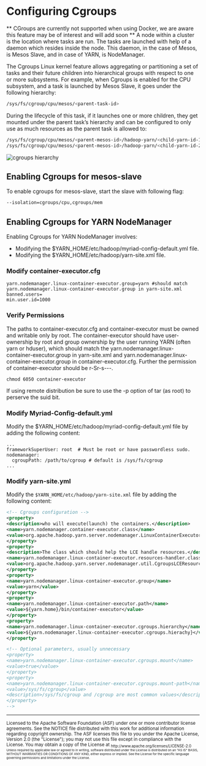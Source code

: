 # Configuring Cgroups
** CGroups are currently not supported when using Docker, we are aware this feature may be of interest and will add soon ** 
A node within a cluster is the location where tasks are run. The tasks are launched with help of a daemon which resides inside the node. This daemon, in the case of Mesos, is Mesos Slave, and in case of YARN, is NodeManager.

The Cgroups Linux kernel feature allows aggregating or partitioning a set of tasks and their future children into hierarchical groups with respect to one or more subsystems. For example, when Cgroups is enabled for the CPU subsystem, and a task is launched by Mesos Slave, it goes under the following hierarchy:

```bash
/sys/fs/cgroup/cpu/mesos/<parent-task-id>
```

During the lifecycle of this task, if it launches one or more children, they get mounted under the parent task’s hierarchy and can be configured to only use as much resources as the parent task is allowed to:

```bash
/sys/fs/cgroup/cpu/mesos/<parent-mesos-id>/hadoop-yarn/<child-yarn-id-1>
/sys/fs/cgroup/cpu/mesos/<parent-mesos-id>/hadoop-yarn/<child-yarn-id-2>
```

![cgroups hierarchy](images/cgroups.png)

## Enabling Cgroups for mesos-slave
To enable cgroups for mesos-slave, start the slave with following flag:

```bash
--isolation=cgroups/cpu,cgroups/mem
```

## Enabling Cgroups for YARN NodeManager

Enabling Cgroups for YARN NodeManager involves:
* Modifying the $YARN_HOME/etc/hadoop/myriad-config-default.yml file.
* Modifying the $YARN_HOME/etc/hadoop/yarn-site.xml file.

### Modify container-executor.cfg
```
yarn.nodemanager.linux-container-executor.group=yarn #should match yarn.nodemanager.linux-container-executor.group in yarn-site.xml
banned.users=
min.user.id=1000
```
### Verify Permissions

The paths to container-executor.cfg and container-executor must be owned and writable only by root.  The container-executor 
should have user-ownership by root and group ownership by the user running YARN (often yarn or hduser), which should match the 
yarn.nodemanager.linux-container-executor.group in yarn-site.xml and yarn.nodemanager.linux-container-executor.group in 
container-executor.cfg. Further the permission of container-executor should be r-Sr-s---.  
```
chmod 6050 container-executor
```
If using remote distribution be sure to use the -p option of tar (as root) to perserve the suid bit.

### Modify Myriad-Config-default.yml ###

Modify the $YARN_HOME/etc/hadoop/myriad-config-default.yml file by adding the following content:

```
...
frameworkSuperUser: root  # Must be root or have passwordless sudo.
nodemanager:
  cgroupPath: /path/to/cgroup # default is /sys/fs/cgroup
...
```

### Modify yarn-site.yml
Modify the `$YARN_HOME/etc/hadoop/yarn-site.xml` file by adding the following content:

```xml
<!-- Cgroups configuration -->
<property>
<description>who will execute(launch) the containers.</description>
<name>yarn.nodemanager.container-executor.class</name>
<value>org.apache.hadoop.yarn.server.nodemanager.LinuxContainerExecutor</value>
</property>
<property>
<description>The class which should help the LCE handle resources.</description>
<name>yarn.nodemanager.linux-container-executor.resources-handler.class</name>
<value>org.apache.hadoop.yarn.server.nodemanager.util.CgroupsLCEResourcesHandler</value>
</property>
<property>
<name>yarn.nodemanager.linux-container-executor.group</name>
<value>yarn</value>
</property>
<property>
<name>yarn.nodemanager.linux-container-executor.path</name>
<value>${yarn.home}/bin/container-executor</value>
</property>
<property>
<name>yarn.nodemanager.linux-container-executor.cgroups.hierarchy</name>
<value>${yarn.nodemanager.linux-container-executor.cgroups.hierachy}</value>
</property>

<!-- Optional parameters, usually unnecessary
<property>
<name>yarn.nodemanager.linux-container-executor.cgroups.mount</name>
<value>true</value>
</property>
<property>
<name>yarn.nodemanager.linux-container-executor.cgroups.mount-path</name>
<value>/sys/fs/cgroup</value>
<description>/sys/fs/cgroup and /cgroup are most common values</description>
</property>
-->
```
---
<sub>
Licensed to the Apache Software Foundation (ASF) under one
or more contributor license agreements.  See the NOTICE file
distributed with this work for additional information
regarding copyright ownership.  The ASF licenses this file
to you under the Apache License, Version 2.0 (the
"License"); you may not use this file except in compliance
with the License.  You may obtain a copy of the License at

<sub>
  http://www.apache.org/licenses/LICENSE-2.0

<sub>
Unless required by applicable law or agreed to in writing,
software distributed under the License is distributed on an
"AS IS" BASIS, WITHOUT WARRANTIES OR CONDITIONS OF ANY
KIND, either express or implied.  See the License for the
specific language governing permissions and limitations
under the License.

